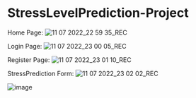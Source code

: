 # StressLevelPrediction-Project
Home Page:
![11 07 2022_22 59 35_REC](https://user-images.githubusercontent.com/60286478/178321211-de68387a-b3fd-4c46-b989-40032f8829ff.png)

Login Page:
![11 07 2022_23 00 05_REC](https://user-images.githubusercontent.com/60286478/178321287-2bb41af2-6c49-46e1-a7b2-2702e370e603.png)

Register Page:
![11 07 2022_23 01 10_REC](https://user-images.githubusercontent.com/60286478/178321339-aa59a03c-d389-4dbd-a01d-2e75f3165dd0.png)

StressPrediction Form:
![11 07 2022_23 02 02_REC](https://user-images.githubusercontent.com/60286478/178321598-2c09ff17-b605-41f6-bf9a-6b46340c62e4.png)


![image](https://user-images.githubusercontent.com/60286478/178263880-6b0d1379-8dbe-4125-ae5e-e871483c74ff.png)
